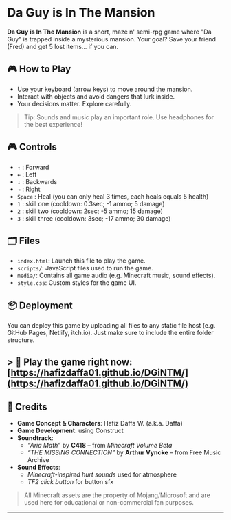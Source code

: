 # Da Guy is In The Mansion

**Da Guy is In The Mansion** is a short, maze n' semi-rpg game where "Da Guy" is trapped inside a mysterious mansion. Your goal? Save your friend (Fred) and get 5 lost items... if you can.

## 🎮 How to Play

- Use your keyboard (arrow keys) to move around the mansion.
- Interact with objects and avoid dangers that lurk inside.
- Your decisions matter. Explore carefully.

> Tip: Sounds and music play an important role. Use headphones for the best experience!

## 🎮 Controls
- `↑` : Forward
- `←` : Left
- `↓` : Backwards
- `→` : Right
- `Space`  : Heal (you can only heal 3 times, each heals equals 5 health)
- `1` : skill one (cooldown: 0.3sec; -1 ammo; 5 damage)
- `2` : skill two (cooldown: 2sec; -5 ammo; 15 damage)
- `3` : skill three (cooldown: 3sec; -17 ammo; 30 damage)

## 🗂️ Files

- `index.html`: Launch this file to play the game.
- `scripts/`: JavaScript files used to run the game.
- `media/`: Contains all game audio (e.g. Minecraft music, sound effects).
- `style.css`: Custom styles for the game UI.

## 📦 Deployment

You can deploy this game by uploading all files to any static file host (e.g. GitHub Pages, Netlify, itch.io). Just make sure to include the entire folder structure.

## > 🔗 **Play the game right now:** [https://hafizdaffa01.github.io/DGiNTM/](https://hafizdaffa01.github.io/DGiNTM/)

## 🧾 Credits

- **Game Concept & Characters**: Hafiz Daffa W. (a.k.a. Daffa)
- **Game Development**: using Construct
- **Soundtrack**:
  - *“Aria Math”* by **C418** – from *Minecraft Volume Beta*
  - *“THE MISSING CONNECTION”* by **Arthur Vyncke** – from Free Music Archive
- **Sound Effects**:
  - *Minecraft-inspired hurt sounds* used for atmosphere
  - *TF2 click button* for button sfx

> All Minecraft assets are the property of Mojang/Microsoft and are used here for educational or non-commercial fan purposes.

---


